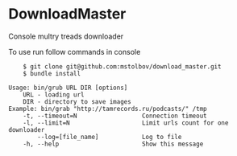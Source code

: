 DownloadMaster
===============
Console multry treads downloader

To use run follow commands in console
```
    $ git clone git@github.com:mstolbov/download_master.git
    $ bundle install
```

```
Usage: bin/grub URL DIR [options]
    URL - loading url
    DIR - directory to save images
Example: bin/grab "http://tamrecords.ru/podcasts/" /tmp
    -t, --timeout=N                  Connection timeout
    -l, --limit=N                    Limit urls count for one downloader
        --log=[file_name]            Log to file
    -h, --help                       Show this message
```
